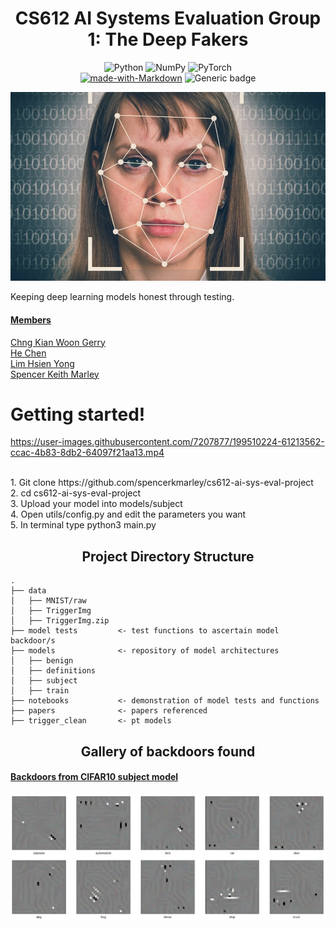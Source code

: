# <div align="center">CS612 AI Systems Evaluation Group 1: The Deep Fakers</div>
<div align="center">

![Python](https://img.shields.io/badge/python-3670A0?style=for-the-badge&logo=python&logoColor=ffdd54)
![NumPy](https://img.shields.io/badge/numpy-%23013243.svg?style=for-the-badge&logo=numpy&logoColor=white)
![PyTorch](https://img.shields.io/badge/PyTorch-%23EE4C2C.svg?style=for-the-badge&logo=PyTorch&logoColor=white)
<br>
[![made-with-Markdown](https://img.shields.io/badge/Made%20with-Markdown-1f425f.svg)](http://commonmark.org)
![Generic badge](https://img.shields.io/badge/STATUS-INPROGRESS-<COLOR>.svg)

</div>
<p align="center">
  <img src="data/deepfake.png" width="700">
</p>

Keeping deep learning models honest through testing.
#### <ins>__Members__</ins><br>
[Chng Kian Woon Gerry](mailto:gerry.chng.2020@mitb.smu.edu.sg)<br>
[He Chen](mailto:chen.he.2020@mitb.smu.edu.sg)<br>
[Lim Hsien Yong](mailto:hy.lim.2021@mitb.smu.edu.sg)<br>
[Spencer Keith Marley](mailto:skmarley.2021@mitb.smu.edu.sg)<br>

# Getting started!

https://user-images.githubusercontent.com/7207877/199510224-61213562-ccac-4b83-8db2-64097f21aa13.mp4

<br>
1. Git clone https://github.com/spencerkmarley/cs612-ai-sys-eval-project <br>
2. cd cs612-ai-sys-eval-project <br>
3. Upload your model into models/subject <br>
4. Open utils/config.py and edit the parameters you want <br>
5. In terminal type python3 main.py <br>
 
## <div align="center">Project Directory Structure</div>
```
.
├── data
│   ├── MNIST/raw
│   ├── TriggerImg
│   ├── TriggerImg.zip
├── model tests         <- test functions to ascertain model backdoor/s
├── models              <- repository of model architectures
│   ├── benign   
│   ├── definitions
│   ├── subject
│   ├── train
├── notebooks           <- demonstration of model tests and functions
├── papers              <- papers referenced
├── trigger_clean       <- pt models
```
## <div align="center">Gallery of backdoors found</div>
#### <ins>__Backdoors from CIFAR10 subject model__</ins><br>
<p align="center">
  <img src="data/CIFAR10_backdoors.png" width="1000">
</p>
